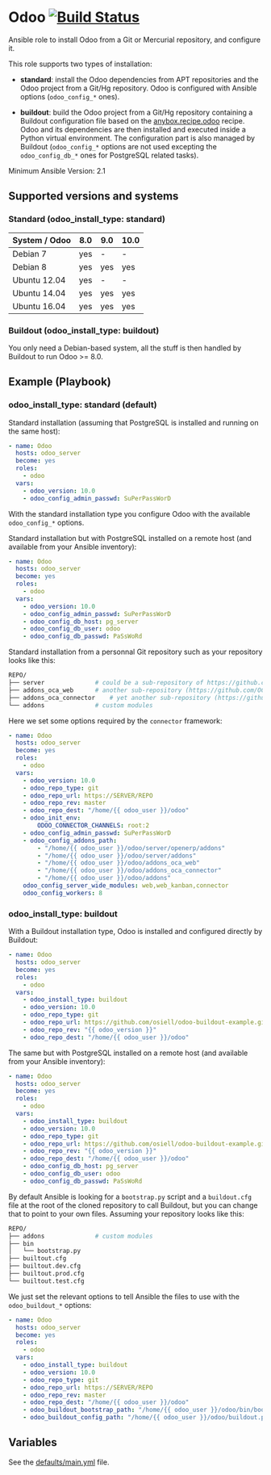 # Odoo [![Build Status](https://travis-ci.org/osiell/ansible-odoo.png)](https://travis-ci.org/osiell/ansible-odoo)

Ansible role to install Odoo from a Git or Mercurial repository,
and configure it.

This role supports two types of installation:

* **standard**: install the Odoo dependencies from APT repositories and the
Odoo project from a Git/Hg repository. Odoo is configured with Ansible options
(`odoo_config_*` ones).

* **buildout**: build the Odoo project from a Git/Hg repository containing a
Buildout configuration file based on the
[anybox.recipe.odoo](https://pypi.python.org/pypi/anybox.recipe.odoo/) recipe.
Odoo and its dependencies are then installed and executed inside a Python
virtual environment. The configuration part is also managed by Buildout
(`odoo_config_*` options are not used excepting the `odoo_config_db_*` ones
for PostgreSQL related tasks).

Minimum Ansible Version: 2.1

## Supported versions and systems

### Standard (odoo_install_type: standard)

| System / Odoo | 8.0 | 9.0 | 10.0 |
|---------------|-----|-----|------|
| Debian 7      | yes |  -  |  -   |
| Debian 8      | yes | yes | yes  |
| Ubuntu 12.04  | yes |  -  |  -   |
| Ubuntu 14.04  | yes | yes | yes  |
| Ubuntu 16.04  | yes | yes | yes  |

### Buildout (odoo_install_type: buildout)

You only need a Debian-based system, all the stuff is then handled by Buildout
to run Odoo >= 8.0.

## Example (Playbook)

### odoo_install_type: standard (default)

Standard installation (assuming that PostgreSQL is installed and running on
the same host):

```yaml
- name: Odoo
  hosts: odoo_server
  become: yes
  roles:
    - odoo
  vars:
    - odoo_version: 10.0
    - odoo_config_admin_passwd: SuPerPassWorD
```

With the standard installation type you configure Odoo with the available
`odoo_config_*` options.

Standard installation but with PostgreSQL installed on a remote host (and
available from your Ansible inventory):

```yaml
- name: Odoo
  hosts: odoo_server
  become: yes
  roles:
    - odoo
  vars:
    - odoo_version: 10.0
    - odoo_config_admin_passwd: SuPerPassWorD
    - odoo_config_db_host: pg_server
    - odoo_config_db_user: odoo
    - odoo_config_db_passwd: PaSsWoRd
```

Standard installation from a personnal Git repository such as your repository
looks like this:

```sh
REPO/
├── server              # could be a sub-repository of https://github.com/odoo/odoo
├── addons_oca_web      # another sub-repository (https://github.com/OCA/web here)
├── addons_oca_connector    # yet another sub-repository (https://github.com/OCA/connector)
└── addons              # custom modules
```

Here we set some options required by the ``connector`` framework:

```yaml
- name: Odoo
  hosts: odoo_server
  become: yes
  roles:
    - odoo
  vars:
    - odoo_version: 10.0
    - odoo_repo_type: git
    - odoo_repo_url: https://SERVER/REPO
    - odoo_repo_rev: master
    - odoo_repo_dest: "/home/{{ odoo_user }}/odoo"
    - odoo_init_env:
        ODOO_CONNECTOR_CHANNELS: root:2
    - odoo_config_admin_passwd: SuPerPassWorD
    - odoo_config_addons_path:
        - "/home/{{ odoo_user }}/odoo/server/openerp/addons"
        - "/home/{{ odoo_user }}/odoo/server/addons"
        - "/home/{{ odoo_user }}/odoo/addons_oca_web"
        - "/home/{{ odoo_user }}/odoo/addons_oca_connector"
        - "/home/{{ odoo_user }}/odoo/addons"
    odoo_config_server_wide_modules: web,web_kanban,connector
    odoo_config_workers: 8
```

### odoo_install_type: buildout

With a Buildout installation type, Odoo is installed and configured directly
by Buildout:

```yaml
- name: Odoo
  hosts: odoo_server
  become: yes
  roles:
    - odoo
  vars:
    - odoo_install_type: buildout
    - odoo_version: 10.0
    - odoo_repo_type: git
    - odoo_repo_url: https://github.com/osiell/odoo-buildout-example.git
    - odoo_repo_rev: "{{ odoo_version }}"
    - odoo_repo_dest: "/home/{{ odoo_user }}/odoo"
```

The same but with PostgreSQL installed on a remote host (and available from
your Ansible inventory):

```yaml
- name: Odoo
  hosts: odoo_server
  become: yes
  roles:
    - odoo
  vars:
    - odoo_install_type: buildout
    - odoo_version: 10.0
    - odoo_repo_type: git
    - odoo_repo_url: https://github.com/osiell/odoo-buildout-example.git
    - odoo_repo_rev: "{{ odoo_version }}"
    - odoo_repo_dest: "/home/{{ odoo_user }}/odoo"
    - odoo_config_db_host: pg_server
    - odoo_config_db_user: odoo
    - odoo_config_db_passwd: PaSsWoRd
```

By default Ansible is looking for a `bootstrap.py` script and a `buildout.cfg`
file at the root of the cloned repository to call Buildout, but you can change
that to point to your own files. Assuming your repository looks like this:

```sh
REPO/
├── addons              # custom modules
├── bin
│   └── bootstrap.py
├── builtout.cfg
├── builtout.dev.cfg
├── builtout.prod.cfg
└── builtout.test.cfg
```

We just set the relevant options to tell Ansible the files to use with the
`odoo_buildout_*` options:

```yaml
- name: Odoo
  hosts: odoo_server
  become: yes
  roles:
    - odoo
  vars:
    - odoo_install_type: buildout
    - odoo_version: 10.0
    - odoo_repo_type: git
    - odoo_repo_url: https://SERVER/REPO
    - odoo_repo_rev: master
    - odoo_repo_dest: "/home/{{ odoo_user }}/odoo"
    - odoo_buildout_bootstrap_path: "/home/{{ odoo_user }}/odoo/bin/bootstrap.py"
    - odoo_buildout_config_path: "/home/{{ odoo_user }}/odoo/buildout.prod.cfg"
```

## Variables

See the [defaults/main.yml](defaults/main.yml) file.
